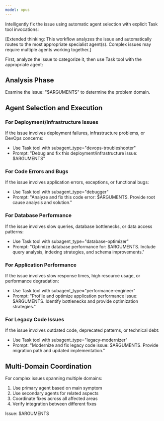 ```yaml
---
model: opus
---
```


Intelligently fix the issue using automatic agent selection with explicit Task tool invocations:

[Extended thinking: This workflow analyzes the issue and automatically routes to the most appropriate specialist agent(s). Complex issues may require multiple agents working together.]

First, analyze the issue to categorize it, then use Task tool with the appropriate agent:

## Analysis Phase
Examine the issue: "$ARGUMENTS" to determine the problem domain.

## Agent Selection and Execution

### For Deployment/Infrastructure Issues
If the issue involves deployment failures, infrastructure problems, or DevOps concerns:
- Use Task tool with subagent_type="devops-troubleshooter"
- Prompt: "Debug and fix this deployment/infrastructure issue: $ARGUMENTS"

### For Code Errors and Bugs
If the issue involves application errors, exceptions, or functional bugs:
- Use Task tool with subagent_type="debugger"
- Prompt: "Analyze and fix this code error: $ARGUMENTS. Provide root cause analysis and solution."

### For Database Performance
If the issue involves slow queries, database bottlenecks, or data access patterns:
- Use Task tool with subagent_type="database-optimizer"
- Prompt: "Optimize database performance for: $ARGUMENTS. Include query analysis, indexing strategies, and schema improvements."

### For Application Performance
If the issue involves slow response times, high resource usage, or performance degradation:
- Use Task tool with subagent_type="performance-engineer"
- Prompt: "Profile and optimize application performance issue: $ARGUMENTS. Identify bottlenecks and provide optimization strategies."

### For Legacy Code Issues
If the issue involves outdated code, deprecated patterns, or technical debt:
- Use Task tool with subagent_type="legacy-modernizer"
- Prompt: "Modernize and fix legacy code issue: $ARGUMENTS. Provide migration path and updated implementation."

## Multi-Domain Coordination
For complex issues spanning multiple domains:
1. Use primary agent based on main symptom
2. Use secondary agents for related aspects
3. Coordinate fixes across all affected areas
4. Verify integration between different fixes

Issue: $ARGUMENTS
